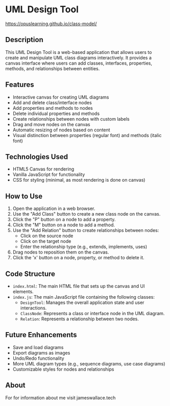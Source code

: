 # UML Design Tool

https://opuslearning.github.io/class-model/

## Description

This UML Design Tool is a web-based application that allows users to create and manipulate UML class diagrams interactively. It provides a canvas interface where users can add classes, interfaces, properties, methods, and relationships between entities.

## Features

- Interactive canvas for creating UML diagrams
- Add and delete class/interface nodes
- Add properties and methods to nodes
- Delete individual properties and methods
- Create relationships between nodes with custom labels
- Drag and move nodes on the canvas
- Automatic resizing of nodes based on content
- Visual distinction between properties (regular font) and methods (italic font)

## Technologies Used

- HTML5 Canvas for rendering
- Vanilla JavaScript for functionality
- CSS for styling (minimal, as most rendering is done on canvas)

## How to Use

1. Open the application in a web browser.
2. Use the "Add Class" button to create a new class node on the canvas.
3. Click the "P" button on a node to add a property.
4. Click the "M" button on a node to add a method.
5. Use the "Add Relation" button to create relationships between nodes:
   - Click on the source node
   - Click on the target node
   - Enter the relationship type (e.g., extends, implements, uses)
6. Drag nodes to reposition them on the canvas.
7. Click the 'x' button on a node, property, or method to delete it.

## Code Structure

- `index.html`: The main HTML file that sets up the canvas and UI elements.
- `index.js`: The main JavaScript file containing the following classes:
  - `DesignTool`: Manages the overall application state and user interactions.
  - `ClassNode`: Represents a class or interface node in the UML diagram.
  - `Relation`: Represents a relationship between two nodes.

## Future Enhancements

- Save and load diagrams
- Export diagrams as images
- Undo/Redo functionality
- More UML diagram types (e.g., sequence diagrams, use case diagrams)
- Customizable styles for nodes and relationships

## About

For for information about me visit jameswallace.tech
